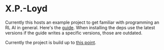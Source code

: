 # X.P.-Loyd

Currently this hosts an example project to get familiar with programming an RL AI in general.
Here's the [guide].
When installing the deps use the latest versions if the guide writes a specific versions, those are outdated.

Currently the project is build up to [this point](https://www.mlq.ai/deep-reinforcement-learning-for-trading-with-tensorflow-2-0/#:~:text=predict(actions%5B0%5D)-,Training%20the%20Model,-Now%20that%20we%27ve).

[guide]: https://www.mlq.ai/deep-reinforcement-learning-for-trading-with-tensorflow-2-0/